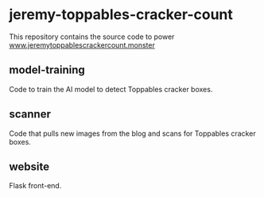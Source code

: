 # jeremy-toppables-cracker-count

This repository contains the source code to power www.jeremytoppablescrackercount.monster

## model-training
Code to train the AI model to detect Toppables cracker boxes.

## scanner
Code that pulls new images from the blog and scans for Toppables cracker boxes.

## website
Flask front-end.
